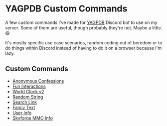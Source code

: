 # YAGPDB Custom Commands
A few custom commands I've made for [YAGPDB](https://yagpdb.xyz/) Discord bot to use on my server. Some of them are useful, though probably they're not. Maybe a little. 😆

It's mostly specific use case scenarios, random coding out of boredom or to do things within Discord instead of having to do it on a browser because I'm lazy.

## Custom Commands
- [Anonymous Confessions](https://github.com/Samillion/yagpdb-cc/tree/main/Confession)
- [Fun Interactions](https://github.com/Samillion/yagpdb-cc/tree/main/Fun%20Interactions)
- [World Clock v2](https://github.com/Samillion/yagpdb-cc/tree/main/World%20Clock%20v2)
- [Random String](https://github.com/Samillion/yagpdb-cc/tree/main/Random%20String)
- [Search Link](https://github.com/Samillion/yagpdb-cc/tree/main/Search%20Link)
- [Fancy Text](https://github.com/Samillion/yagpdb-cc/tree/main/Fancy%20Text)
- [User Info](https://github.com/Samillion/yagpdb-cc/tree/main/User%20Info)
- [Skyforge MMO Info](https://github.com/Samillion/skyforge-yagpdb)
